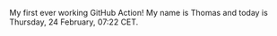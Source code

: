 My first ever working GitHub Action!
My name is Thomas and today is Thursday, 24 February, 07:22 CET. 
